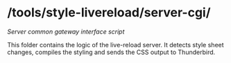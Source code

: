# /tools/style-livereload/server-cgi/

_Server common gateway interface script_

This folder contains the logic of the live-reload server. It detects style sheet changes, compiles the styling and sends the CSS output to Thunderbird.
